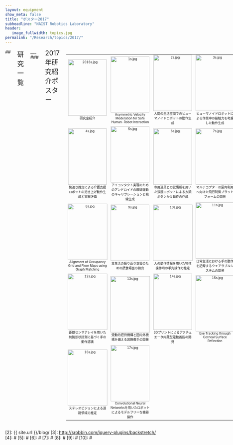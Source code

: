 ```yaml
---
layout: equipment
show_meta: false
title: "ポスター2017"
subheadline: "NAIST Robotics Laboratory"
header:
   image_fullwidth: topics.jpg
permalink: "/Research/topics/2017/"
---
```


<div class="row">
<div class="medium-4 medium-push-8 columns" markdown="1">

</div><!-- /.medium-4.columns -->

<div class="medium-8 medium-pull-4 columns" markdown="1">
## <span style="font-size: 150%">研究一覧</span>
___
### <span style="font-size: 150%">2017年研究紹介ポスター</span>
<div class="ie5"><table class="style_table" cellspacing="1" border="0"><tbody><tr><td class="style_td" style="text-align:center; font-size:10px; width:200px;"><a href="{{ site.url }}{{ site.baseurl }}/images/2017/2016.jpg" rel="nofollow"><img src="{{ site.url }}{{ site.baseurl }}/images/2017/2016s.jpg" alt="2016s.jpg" title="2016s.jpg" width="124" height="180" /></a><br class="spacer" />研究室紹介</td><td class="style_td" style="text-align:center; font-size:10px; width:200px;"><a href="{{ site.url }}{{ site.baseurl }}/images/2017/1.jpg" rel="nofollow"><img src="{{ site.url }}{{ site.baseurl }}/images/2017/1s.jpg" alt="1s.jpg" title="1s.jpg" width="124" height="180" /></a><br class="spacer" />Asymmetric Velocity Moderation for Safe Human-Robot Interaction</td><td class="style_td" style="text-align:center; font-size:10px; width:200px;"><a href="{{ site.url }}{{ site.baseurl }}/images/2017/2.jpg" rel="nofollow"><img src="{{ site.url }}{{ site.baseurl }}/images/2017/2s.jpg" alt="2s.jpg" title="2s.jpg" width="124" height="180" /></a><br class="spacer" />人間の生活空間でのヒューマノイドロボットの動作生成</td><td class="style_td" style="text-align:center; font-size:10px; width:200px;"><a href="{{ site.url }}{{ site.baseurl }}/images/2017/3.jpg" rel="nofollow"><img src="{{ site.url }}{{ site.baseurl }}/images/2017/3s.jpg" alt="3s.jpg" title="3s.jpg" width="124" height="180" /></a><br class="spacer" />ヒューマノイドロボットによる作業中の接触力を考慮した動作生成</td></tr><tr><td class="style_td" style="text-align:center; font-size:10px; width:200px;"><a href="{{ site.url }}{{ site.baseurl }}/images/2017/4.jpg" rel="nofollow"><img src="{{ site.url }}{{ site.baseurl }}/images/2017/4s.jpg" alt="4s.jpg" title="4s.jpg" width="124" height="180" /></a><br class="spacer" />快適さ推定による介護支援ロボットの抱き上げ動作生成と実験評価</td><td class="style_td" style="text-align:center; font-size:10px; width:200px;"><a href="{{ site.url }}{{ site.baseurl }}/images/2017/5.jpg" rel="nofollow"><img src="{{ site.url }}{{ site.baseurl }}/images/2017/5s.jpg" alt="5s.jpg" title="5s.jpg" width="124" height="180" /></a><br class="spacer" />アイコンタクト実現のためのアンドロイドの眼球運動のキャリブレーションと視線生成</td><td class="style_td" style="text-align:center; font-size:10px; width:200px;"><a href="{{ site.url }}{{ site.baseurl }}/images/2017/6.jpg" rel="nofollow"><img src="{{ site.url }}{{ site.baseurl }}/images/2017/6s.jpg" alt="6s.jpg" title="6s.jpg" width="124" height="180" /></a><br class="spacer" />専用道具と力覚情報を用いた双腕ロボットによる衣類ボタンかけ動作の作成</td><td class="style_td" style="text-align:center; font-size:10px; width:200px;"><a href="{{ site.url }}{{ site.baseurl }}/images/2017/7.jpg" rel="nofollow"><img src="{{ site.url }}{{ site.baseurl }}/images/2017/7s.jpg" alt="7s.jpg" title="7s.jpg" width="124" height="180" /></a><br class="spacer" />マルチコプターの屋内利用へ向けた飛行制御プラットフォームの開発</td></tr><tr><td class="style_td" style="text-align:center; font-size:10px; width:200px;"><a href="{{ site.url }}{{ site.baseurl }}/images/2017/8.jpg" rel="nofollow"><img src="{{ site.url }}{{ site.baseurl }}/images/2017/8s.jpg" alt="8s.jpg" title="8s.jpg" width="127" height="180" /></a><br class="spacer" />Alignment of Occupancy Grid and Floor Maps using Graph Matching</td><td class="style_td" style="text-align:center; font-size:10px; width:200px;"><a href="{{ site.url }}{{ site.baseurl }}/images/2017/9.jpg" rel="nofollow"><img src="{{ site.url }}{{ site.baseurl }}/images/2017/9s.jpg" alt="9s.jpg" title="9s.jpg" width="124" height="180" /></a><br class="spacer" />食生活の振り返り支援のための摂食場面の抽出</td><td class="style_td" style="text-align:center; font-size:10px; width:200px;"><a href="{{ site.url }}{{ site.baseurl }}/images/2017/10.jpg" rel="nofollow"><img src="{{ site.url }}{{ site.baseurl }}/images/2017/10s.jpg" alt="10s.jpg" title="10s.jpg" width="127" height="180" /></a><br class="spacer" />人の動作情報を用いた物体操作時の手先操作力推定</td><td class="style_td" style="text-align:center; font-size:10px; width:200px;"><a href="{{ site.url }}{{ site.baseurl }}/images/2017/11.jpg" rel="nofollow"><img src="{{ site.url }}{{ site.baseurl }}/images/2017/11s.jpg" alt="11s.jpg" title="11s.jpg" width="124" height="180" /></a><br class="spacer" />日常生活における手の動作を記録するウェアラブルシステムの開発</td></tr><tr><td class="style_td" style="text-align:center; font-size:10px; width:200px;"><a href="{{ site.url }}{{ site.baseurl }}/images/2017/12.jpg" rel="nofollow"><img src="{{ site.url }}{{ site.baseurl }}/images/2017/12s.jpg" alt="12s.jpg" title="12s.jpg" width="127" height="180" /></a><br class="spacer" />距離センサアレイを用いた前腕形状計測に基づく手の動作認識</td><td class="style_td" style="text-align:center; font-size:10px; width:200px;"><a href="{{ site.url }}{{ site.baseurl }}/images/2017/13.jpg" rel="nofollow"><img src="{{ site.url }}{{ site.baseurl }}/images/2017/13s.jpg" alt="13s.jpg" title="13s.jpg" width="127" height="180" /></a><br class="spacer" />受動的把持機構と回内外機構を備える装飾義手の開発</td><td class="style_td" style="text-align:center; font-size:10px; width:200px;"><a href="{{ site.url }}{{ site.baseurl }}/images/2017/14.jpg" rel="nofollow"><img src="{{ site.url }}{{ site.baseurl }}/images/2017/14s.jpg" alt="14s.jpg" title="14s.jpg" width="124" height="180" /></a><br class="spacer" />3Dプリントによるアクチュエータ内蔵型電動義指の開発</td><td class="style_td" style="text-align:center; font-size:10px; width:200px;"><a href="{{ site.url }}{{ site.baseurl }}/images/2017/15.jpg" rel="nofollow"><img src="{{ site.url }}{{ site.baseurl }}/images/2017/15s.jpg" alt="15s.jpg" title="15s.jpg" width="124" height="180" /></a><br class="spacer" />Eye Tracking through Corneal Surface Reflection</td></tr><tr><td class="style_td" style="text-align:center; font-size:10px; width:200px;"><a href="{{ site.url }}{{ site.baseurl }}/images/2017/16.jpg" rel="nofollow"><img src="{{ site.url }}{{ site.baseurl }}/images/2017/16s.jpg" alt="16s.jpg" title="16s.jpg" width="127" height="180" /></a><br class="spacer" />ステレオビジョンによる道路領域の推定</td><td class="style_td" style="text-align:center; font-size:10px; width:200px;"><a href="{{ site.url }}{{ site.baseurl }}/images/2017/17.jpg" rel="nofollow"><img src="{{ site.url }}{{ site.baseurl }}/images/2017/17s.jpg" alt="17s.jpg" title="17s.jpg" width="124" height="180" /></a><br class="spacer" />Convolutional Neural Networksを用いたロボットによるモデルフリーな機器操作</td><td class="style_td" style="text-align:center; font-size:10px; width:200px;"></td><td class="style_td" style="text-align:center; font-size:10px; width:200px;"></td></tr></tbody></table></div>  
</div>

</div><!-- /.row -->


 [1]: http://kramdown.gettalong.org/converter/html.html#toc
 [2]: {{ site.url }}/blog/
 [3]: http://srobbin.com/jquery-plugins/backstretch/
 [4]: #
 [5]: #
 [6]: #
 [7]: #
 [8]: #
 [9]: #
 [10]: #
